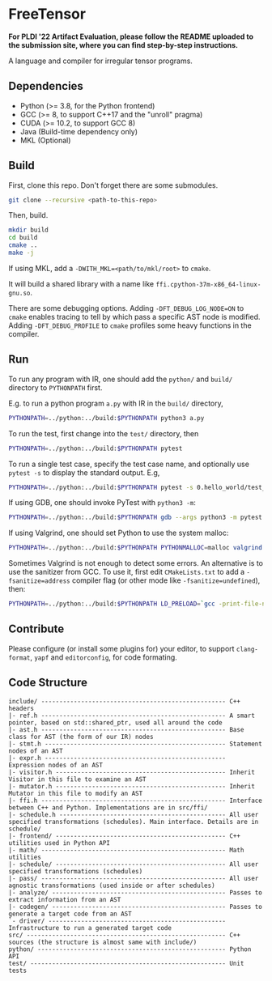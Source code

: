 # FreeTensor

**For PLDI '22 Artifact Evaluation, please follow the README uploaded to the submission site, where you can find step-by-step instructions.**

A language and compiler for irregular tensor programs.

## Dependencies

- Python (>= 3.8, for the Python frontend)
- GCC (>= 8, to support C++17 and the "unroll" pragma)
- CUDA (>= 10.2, to support GCC 8)
- Java (Build-time dependency only)
- MKL (Optional)

## Build

First, clone this repo. Don't forget there are some submodules.

```sh
git clone --recursive <path-to-this-repo>
```

Then, build.

```sh
mkdir build
cd build
cmake ..
make -j
```

If using MKL, add a `-DWITH_MKL=<path/to/mkl/root>` to `cmake`.

It will build a shared library with a name like `ffi.cpython-37m-x86_64-linux-gnu.so`.

There are some debugging options. Adding `-DFT_DEBUG_LOG_NODE=ON` to `cmake` enables tracing to tell by which pass a specific AST node is modified. Adding `-DFT_DEBUG_PROFILE` to `cmake` profiles some heavy functions in the compiler.

## Run

To run any program with IR, one should add the `python/` and `build/` directory to `PYTHONPATH` first.

E.g. to run a python program `a.py` with IR in the `build/` directory,

```sh
PYTHONPATH=../python:../build:$PYTHONPATH python3 a.py
```

To run the test, first change into the `test/` directory, then

```sh
PYTHONPATH=../python:../build:$PYTHONPATH pytest
```

To run a single test case, specify the test case name, and optionally use `pytest -s` to display the standard output. E.g,

```sh
PYTHONPATH=../python:../build:$PYTHONPATH pytest -s 0.hello_world/test_basic.py::test_hello_world
```

If using GDB, one should invoke PyTest with `python3 -m`:

```sh
PYTHONPATH=../python:../build:$PYTHONPATH gdb --args python3 -m pytest
```

If using Valgrind, one should set Python to use the system malloc:

```sh
PYTHONPATH=../python:../build:$PYTHONPATH PYTHONMALLOC=malloc valgrind python3 -m pytest
```

Sometimes Valgrind is not enough to detect some errors. An alternative is to use the sanitizer from GCC. To use it, first edit `CMakeLists.txt` to add a `-fsanitize=address` compiler flag (or other mode like `-fsanitize=undefined`), then:

```sh
PYTHONPATH=../python:../build:$PYTHONPATH LD_PRELOAD=`gcc -print-file-name=libasan.so` pytest -s
```

## Contribute

Please configure (or install some plugins for) your editor, to support `clang-format`, `yapf` and `editorconfig`, for code formating.

## Code Structure

```
include/ --------------------------------------------------- C++ headers
|- ref.h --------------------------------------------------- A smart pointer, based on std::shared_ptr, used all around the code
|- ast.h --------------------------------------------------- Base class for AST (the form of our IR) nodes
|- stmt.h -------------------------------------------------- Statement nodes of an AST
|- expr.h -------------------------------------------------- Expression nodes of an AST
|- visitor.h ----------------------------------------------- Inherit Visitor in this file to examine an AST
|- mutator.h ----------------------------------------------- Inherit Mutator in this file to modify an AST
|- ffi.h --------------------------------------------------- Interface between C++ and Python. Implementations are in src/ffi/
|- schedule.h ---------------------------------------------- All user specified transformations (schedules). Main interface. Details are in schedule/
|- frontend/ ----------------------------------------------- C++ utilities used in Python API
|- math/ --------------------------------------------------- Math utilities
|- schedule/ ----------------------------------------------- All user specified transformations (schedules)
|- pass/ --------------------------------------------------- All user agnostic transformations (used inside or after schedules)
|- analyze/ ------------------------------------------------ Passes to extract information from an AST
|- codegen/ ------------------------------------------------ Passes to generate a target code from an AST
`- driver/ ------------------------------------------------- Infrastructure to run a generated target code
src/ ------------------------------------------------------- C++ sources (the structure is almost same with include/)
python/ ---------------------------------------------------- Python API
test/ ------------------------------------------------------ Unit tests
```
